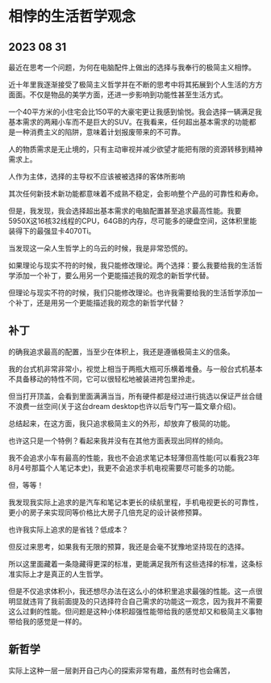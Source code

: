 # 相悖的生活哲学观念

## 2023 08 31

最近在思考一个问题，为何在电脑配件上做出的选择与我奉行的极简主义相悖。

近十年里我逐渐接受了极简主义哲学并在不断的思考中将其拓展到个人生活的方方面面。不仅是物品的美学方面，还进一步影响到功能性甚至生活方式。

一个40平方米的小住宅会比150平的大豪宅更让我感到愉悦。我会选择一辆满足我基本需求的两厢小车而不是巨大的SUV。在我看来，任何超出基本需求的功能都是一种消费主义的陷阱，意味着计划报废带来的不可靠。

人的物质需求是无止境的，只有主动审视并减少欲望才能把有限的资源转移到精神需求上。

人作为主体，选择的主导权不应该被被选择的客体所影响

其次任何新技术新功能都意味着不成熟不稳定，会影响整个产品的可靠性和寿命。

但是，我发现，我会选择超出基本需求的电脑配置甚至追求最高性能。我要5950X这16核32线程的CPU，64GB的内存，尽可能多的硬盘空间，这体积里能装得下的最强显卡4070Ti。

当发现这一朵人生哲学上的乌云的时候，我是非常恐慌的。

如果理论与现实不符的时候，我只能修改理论。两个选择：要么我要给我的生活哲学添加一个补丁，要么用另一个更能描述我的观念的新哲学代替。




但理论与现实不符的时候，我们只能修改理论。也许我需要给我的生活哲学添加一个补丁，还是用另一个更能描述我的观念的新哲学代替？

## 补丁

的确我追求最高的配置，当至少在体积上，我还是遵循极简主义的信条。

我的台式机非常非常小，视觉上相当于两瓶大瓶可乐横着堆叠。与一般台式机基本不具备移动的特性不同，它可以很轻松地被装进挎包里拎走。

但当打开顶盖，会看到里面满满当当，所有硬件都是经过进行挑选以保证严丝合缝不浪费一丝空间(关于这台dream desktop也许以后专门写一篇文章介绍)。

总结起来，在这方面，我只追求极简主义的外形，却放弃了极简的功能。

也许这只是一个特例？看起来我并没有在其他方面表现出同样的倾向。

我不会追求小车有最高的性能，我也不会追求笔记本轻薄但高性能(可以看我23年8月4号那篇个人笔记本史)，我更不会追求手机电视需要尽可能多的功能。

但，等等！

我发现我实际上追求的是汽车和笔记本更长的续航里程，手机电视更长的可靠性，更小的房子来实现同等价格比大房子几倍充足的设计装修预算。

也许我实际上追求的是省钱？低成本？

但反过来思考，如果我有无限的预算，我还是会毫不犹豫地坚持现在的选择。

所以这里面藏着一条隐藏得更深的标准，更能满足我所有这些选择的标准，这条标准实际上才是真正的人生哲学。




但是不仅追求体积小，我还想尽办法在这么小的体积里追求最强的性能。这一点很明显就违背了我前面提及的只选择符合自己需求的功能这一观念，因为我并不需要这么过剩的性能。但问题是这种小体积超强性能带给我的感觉却又和极简主义事物带给我的感觉是一样的。

## 新哲学


实际上这种一层一层剥开自己内心的探索非常有趣，虽然有时也会痛苦，